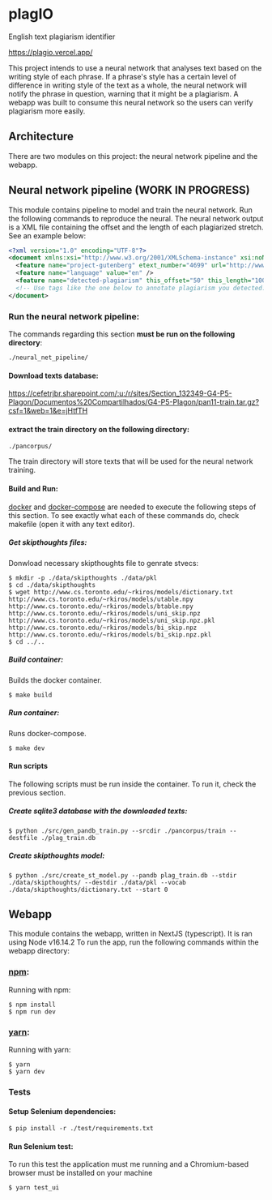 # plagIO

English text plagiarism identifier

<https://plagio.vercel.app/>

This project intends to use a neural network that analyses text based on the writing style of each phrase. If a phrase's style has a certain level of difference in writing style of the text as a whole, the neural network will notify the phrase in question, warning that it might be a plagiarism. A webapp was built to consume this neural network so the users can verify plagiarism more easily.

## Architecture

There are two modules on this project: the neural network pipeline and the webapp.

## Neural network pipeline (WORK IN PROGRESS)

This module contains pipeline to model and train the neural network. Run the following commands to reproduce the neural. The neural network output is a XML file containing the offset and the length of each plagiarized stretch. See an example below:

```xml
<?xml version="1.0" encoding="UTF-8"?>
<document xmlns:xsi="http://www.w3.org/2001/XMLSchema-instance" xsi:noNamespaceSchemaLocation="http://www.uni-weimar.de/medien/webis/research/corpora/pan-pc-09/document.xsd" reference="suspicious-document00001.txt">
  <feature name="project-gutenberg" etext_number="4699" url="http://www.gutenberg.org/dirs/etext03/wenev11.txt" />
  <feature name="language" value="en" />
  <feature name="detected-plagiarism" this_offset="50" this_length="1000" />
  <!-- Use tags like the one below to annotate plagiarism you detected. -->
</document>
```

### Run the neural network pipeline:

The commands regarding this section **must be run on the following directory**:

```
./neural_net_pipeline/
```

#### Download texts database:

https://cefetrjbr.sharepoint.com/:u:/r/sites/Section_132349-G4-P5-Plagon/Documentos%20Compartilhados/G4-P5-Plagon/pan11-train.tar.gz?csf=1&web=1&e=jHtfTH

#### extract the train directory on the following directory:

```
./pancorpus/
```

The train directory will store texts that will be used for the neural network training.

#### Build and Run:

[docker](https://docs.docker.com/engine/) and [docker-compose](https://docs.docker.com/compose/) are needed to execute the following steps of this section. To see exactly what each of these commands do, check makefile (open it with any text editor).

##### Get skipthoughts files:

Donwload necessary skipthoughts file to genrate stvecs:

```
$ mkdir -p ./data/skipthoughts ./data/pkl
$ cd ./data/skipthoughts
$ wget http://www.cs.toronto.edu/~rkiros/models/dictionary.txt http://www.cs.toronto.edu/~rkiros/models/utable.npy http://www.cs.toronto.edu/~rkiros/models/btable.npy http://www.cs.toronto.edu/~rkiros/models/uni_skip.npz http://www.cs.toronto.edu/~rkiros/models/uni_skip.npz.pkl http://www.cs.toronto.edu/~rkiros/models/bi_skip.npz http://www.cs.toronto.edu/~rkiros/models/bi_skip.npz.pkl
$ cd ../..
```

##### Build container:

Builds the docker container.

```
$ make build
```

##### Run container:

Runs docker-compose.

```
$ make dev
```

#### Run scripts

The following scripts must be run inside the container. To run it, check the previous section.

##### Create sqlite3 database with the downloaded texts:

```
$ python ./src/gen_pandb_train.py --srcdir ./pancorpus/train --destfile ./plag_train.db
```

##### Create skipthoughts model:

```
$ python ./src/create_st_model.py --pandb plag_train.db --stdir ./data/skipthoughts/ --destdir ./data/pkl --vocab ./data/skipthoughts/dictionary.txt --start 0
```

## Webapp

This module contains the webapp, written in NextJS (typescript). It is ran using Node v16.14.2
To run the app, run the following commands within the webapp directory:

### [npm](https://docs.npmjs.com/downloading-and-installing-node-js-and-npm):

Running with npm:

```
$ npm install
$ npm run dev
```

### [yarn](https://yarnpkg.com/getting-started/install):

Running with yarn:

```
$ yarn
$ yarn dev
```

### Tests

#### Setup Selenium dependencies:

```
$ pip install -r ./test/requirements.txt
```

#### Run Selenium test:

To run this test the application must me running and a Chromium-based browser must be installed on your machine

```
$ yarn test_ui
```
